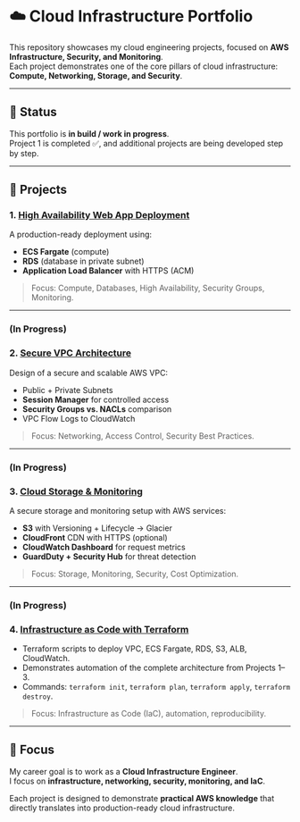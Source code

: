 # ☁️ Cloud Infrastructure Portfolio

This repository showcases my cloud engineering projects, focused on **AWS Infrastructure, Security, and Monitoring**.  
Each project demonstrates one of the core pillars of cloud infrastructure: **Compute, Networking, Storage, and Security**.  

---

## 🚧 Status
This portfolio is **in build / work in progress**.  
Project 1 is completed ✅, and additional projects are being developed step by step.

---

## 📂 Projects

### 1. [High Availability Web App Deployment](./01-ha-webapp)
A production-ready deployment using:
- **ECS Fargate** (compute)  
- **RDS** (database in private subnet)  
- **Application Load Balancer** with HTTPS (ACM)   

> Focus: Compute, Databases, High Availability, Security Groups, Monitoring.

---

### (In Progress)
### 2. [Secure VPC Architecture](./02-secure-vpc)
Design of a secure and scalable AWS VPC:  
- Public + Private Subnets  
- **Session Manager** for controlled access  
- **Security Groups vs. NACLs** comparison  
- VPC Flow Logs to CloudWatch  

> Focus: Networking, Access Control, Security Best Practices.

---

### (In Progress)
### 3. [Cloud Storage & Monitoring](./03-s3-monitoring)
A secure storage and monitoring setup with AWS services:  
- **S3** with Versioning + Lifecycle → Glacier  
- **CloudFront** CDN with HTTPS (optional)  
- **CloudWatch Dashboard** for request metrics  
- **GuardDuty + Security Hub** for threat detection  

> Focus: Storage, Monitoring, Security, Cost Optimization.

---

### (In Progress)
### 4. [Infrastructure as Code with Terraform](./04-iac-terraform)

- Terraform scripts to deploy VPC, ECS Fargate, RDS, S3, ALB, CloudWatch.
- Demonstrates automation of the complete architecture from Projects 1–3.
- Commands: `terraform init`, `terraform plan`, `terraform apply`, `terraform destroy`.

> Focus: Infrastructure as Code (IaC), automation, reproducibility.

---

## 🎯 Focus
My career goal is to work as a **Cloud Infrastructure Engineer**.  
I focus on **infrastructure, networking, security, monitoring, and IaC**.  

Each project is designed to demonstrate **practical AWS knowledge** that directly translates into production-ready cloud infrastructure.  
